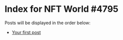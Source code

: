 # Index for NFT World #4795
Posts will be displayed in the order below:

- [Your first post](./001-first.md)

